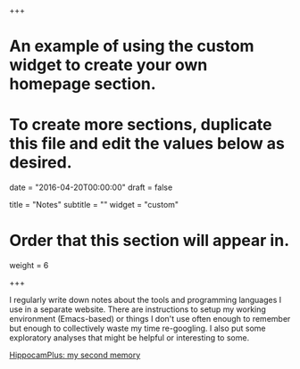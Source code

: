 +++
# An example of using the custom widget to create your own homepage section.
# To create more sections, duplicate this file and edit the values below as desired.

date = "2016-04-20T00:00:00"
draft = false

title = "Notes"
subtitle = ""
widget = "custom"

# Order that this section will appear in.
weight = 6

+++

I regularly write down notes about the tools and programming languages I use in a separate website. There are instructions to setup my working environment (Emacs-based) or things I don't use often enough to remember but enough to collectively waste my time re-googling. I also put some exploratory analyses that might be helpful or interesting to some.

[HippocamPlus: my second memory](https://jmonlong.github.io/Hippocamplus/)

